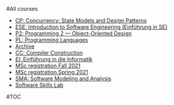 #All courses
- [CP: Concurrency: State Models and Design Patterns](teaching/cp)
- [ESE: Introduction to Software Engineering (Einführung in SE)](teaching/ese)
- [P2: Programming 2 &mdash; Object-Oriented Design](teaching/p2)
- [PL: Programming Languages](teaching/pl)
- [Archive](teaching/archive)
- [CC: Compiler Construction](teaching/cc)
- [EI: Einführung in die Informatik](teaching/ei)
- [MSc registration Fall 2021](teaching/msc-registration-fall)
- [MSc registration Spring 2021](teaching/msc-registration-spring)
- [SMA: Software Modeling and Analysis](teaching/sma)
- [Software Skills Lab](teaching/SoftwareSkills)


#TOC

